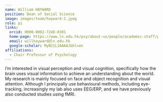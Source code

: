 ```yaml
---
name: William HAYWARD
position: Dean of Social Science
image: images/team/hayward-2.jpeg
role: pi
links:
  orcid: 0000-0002-7248-0301
  home-page: https://www.ln.edu.hk/psy/about-us/people/academic-staff/professor-hayward-william
  email: willhayward@ln.edu.hk
  google-scholar: MyN21LIAAAAJ&hl=en
affiliations:
  - Chair Professor of Psychology
---
```


I’m interested in visual perception and visual cognition, specifically how the brain uses visual information to achieve an understanding about the world. My research is mainly focused on face and object recognition and visual attention. Although I principally use behavioural methods, including eye-tracking, increasingly my lab also uses EEG/ERP, and we have previously also conducted studies using fMRI. 

